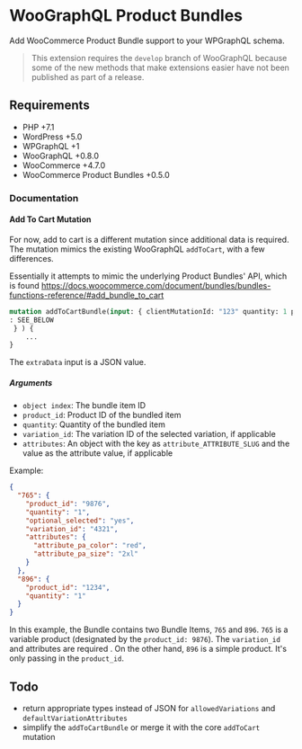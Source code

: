 # WooGraphQL Product Bundles
Add WooCommerce Product Bundle support to your WPGraphQL schema.

> This extension requires the `develop` branch of WooGraphQL because some of the new methods that
> make extensions easier have not been published as part of a release.
 
## Requirements
* PHP +7.1
* WordPress +5.0
* WPGraphQL +1
* WooGraphQL +0.8.0
* WooCommerce +4.7.0
* WooCommerce Product Bundles +0.5.0

### Documentation

#### Add To Cart Mutation
For now, add to cart is a different mutation since additional data is required. The mutation
 mimics the existing WooGraphQL `addToCart`, with a few differences.
 
 Essentially it attempts to mimic the underlying Product Bundles' API, which is found https://docs.woocommerce.com/document/bundles/bundles-functions-reference/#add_bundle_to_cart

```graphql
mutation addToCartBundle(input: { clientMutationId: "123" quantity: 1 productId: 456789 extraData
: SEE_BELOW
 } ) {
    ...
}
```

The `extraData` input is a JSON value.

##### Arguments
* `object index`: The bundle item ID
* `product_id`: Product ID of the bundled item
* `quantity`: Quantity of the bundled item
* `variation_id`: The variation ID of the selected variation, if applicable
* `attributes`: An object with the key as `attribute_ATTRIBUTE_SLUG` and the value as the
 attribute value, if applicable

Example:
```json
{
  "765": {
    "product_id": "9876",
    "quantity": "1",
    "optional_selected": "yes",
    "variation_id": "4321",
    "attributes": {
      "attribute_pa_color": "red",
      "attribute_pa_size": "2xl"
    } 
  },
  "896": {
    "product_id": "1234",
    "quantity": "1"
  }
}
```

In this example, the Bundle contains two Bundle Items, `765` and `896`. `765` is a variable
 product (designated by the `product_id: 9876`). The `variation_id` and attributes are required
 . On the other hand, `896` is a simple product. It's only passing in the `product_id`.

## Todo
* return appropriate types instead of JSON for `allowedVariations` and `defaultVariationAttributes`
* simplify the `addToCartBundle` or merge it with the core `addToCart` mutation
